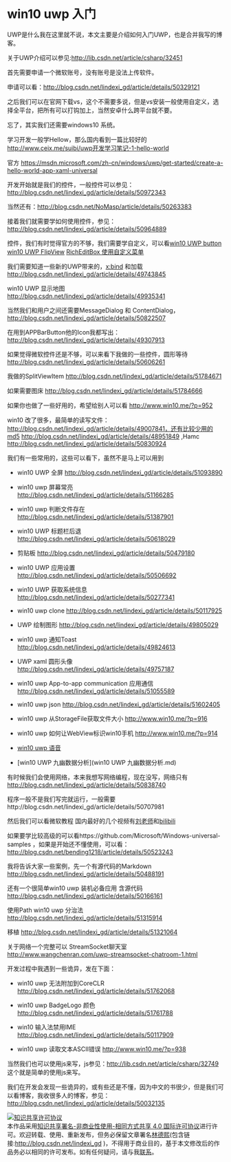 # win10 uwp 入门

UWP是什么我在这里就不说，本文主要是介绍如何入门UWP，也是合并我写的博客。
<!--more-->

<div id="toc"></div>

关于UWP介绍可以参见:http://lib.csdn.net/article/csharp/32451

首先需要申请一个微软账号，没有账号是没法上传软件。

申请可以看：http://blog.csdn.net/lindexi_gd/article/details/50329121

之后我们可以在官网下载vs，这个不需要多说，但是vs安装一般使用自定义，选择全平台，把所有可以打钩加上，当然安卓什么跨平台就不要。

忘了，其实我们还需要windows10 系统。

学习开发一般学Hellow，那么国内看到一篇比较好的 http://www.ceix.me/suibi/uwp开发学习笔记-1-hello-world

官方 https://msdn.microsoft.com/zh-cn/windows/uwp/get-started/create-a-hello-world-app-xaml-universal

开发开始就是我们的控件，一般控件可以参见：http://blog.csdn.net/lindexi_gd/article/details/50972343

当然还有：http://blog.csdn.net/NoMasp/article/details/50263383

接着我们就需要学如何使用控件，参见：http://blog.csdn.net/lindexi_gd/article/details/50964889

控件，我们有时觉得官方的不够，我们需要学自定义，可以看[win10 UWP button](http://blog.csdn.net/lindexi_gd/article/details/50450292) [ win10 UWP FlipView](http://blog.csdn.net/lindexi_gd/article/details/50272907) [RichEditBox 使用自定义菜单](http://blog.csdn.net/lindexi_gd/article/details/50250795)

我们需要知道一些新的UWP带来的，[x:bind](http://blog.csdn.net/lindexi_gd/article/details/48294123) 和加载 http://blog.csdn.net/lindexi_gd/article/details/49743845

win10 UWP 显示地图 http://blog.csdn.net/lindexi_gd/article/details/49935341

当然我们和用户之间还需要MessageDialog 和 ContentDialog，http://blog.csdn.net/lindexi_gd/article/details/50822507

在用到APPBarButton他的Icon我都写出： http://blog.csdn.net/lindexi_gd/article/details/49307913

如果觉得微软控件还是不够，可以来看下我做的一些控件，圆形等待 http://blog.csdn.net/lindexi_gd/article/details/50606261

我做的SplitViewItem http://blog.csdn.net/lindexi_gd/article/details/51784671

如果需要图床 http://blog.csdn.net/lindexi_gd/article/details/51784666

如果你也做了一些好用的，希望给别人可以看 http://www.win10.me/?p=952

win10 改了很多，最简单的读写文件：http://blog.csdn.net/lindexi_gd/article/details/49007841，还有比较少用的md5 http://blog.csdn.net/lindexi_gd/article/details/48951849 ,Hamc http://blog.csdn.net/lindexi_gd/article/details/50830924

我们有一些常用的，这些可以看下，虽然不是马上可以用到

- win10 UWP 全屏 http://blog.csdn.net/lindexi_gd/article/details/51093890
 
- win10 uwp 屏幕常亮 http://blog.csdn.net/lindexi_gd/article/details/51166285
 
- win10 uwp 判断文件存在 http://blog.csdn.net/lindexi_gd/article/details/51387901
 
- win10 UWP 标题栏后退 http://blog.csdn.net/lindexi_gd/article/details/50618029
 
- 剪贴板 http://blog.csdn.net/lindexi_gd/article/details/50479180
 
- win10 UWP 应用设置 http://blog.csdn.net/lindexi_gd/article/details/50506692
 
- win10 UWP 获取系统信息 http://blog.csdn.net/lindexi_gd/article/details/50277341
 
- win10 uwp clone http://blog.csdn.net/lindexi_gd/article/details/50117925
 
- UWP 绘制图形 http://blog.csdn.net/lindexi_gd/article/details/49805029
  
- win10 uwp 通知Toast http://blog.csdn.net/lindexi_gd/article/details/49824613
  
- UWP xaml 圆形头像 http://blog.csdn.net/lindexi_gd/article/details/49757187
 
- win10 uwp App-to-app communication 应用通信 http://blog.csdn.net/lindexi_gd/article/details/51055589
 
- win10 uwp json http://blog.csdn.net/lindexi_gd/article/details/51602405
 
- win10 uwp 从StorageFile获取文件大小 http://www.win10.me/?p=916
 
- win10 uwp 如何让WebView标识win10手机 http://www.win10.me/?p=914

- [win10 uwp 语音](win10_uwp_yu_yin.md)

- [win10 UWP 九幽数据分析](win10 UWP 九幽数据分析.md)
 
有时候我们会使用网络，本来我想写网络编程，现在没写，网络只有 http://blog.csdn.net/lindexi_gd/article/details/50838740

程序一般不是我们写完就运行，一般需要http://blog.csdn.net/lindexi_gd/article/details/50707981


然后我们可以看微软教程 国内最好的几个视频有[刘老师](http://www.win10.me/?cat=5)和[bilibili](http://space.bilibili.com/18340402)

如果要学比较高级的可以看https://github.com/Microsoft/Windows-universal-samples ，如果是开始还不懂使用，可以看：http://blog.csdn.net/bending1218/article/details/50523243

我将告诉大家一些案例，先一个有源代码的Markdown http://blog.csdn.net/lindexi_gd/article/details/50488191 

还有一个很简单win10 uwp 装机必备应用 含源代码 http://blog.csdn.net/lindexi_gd/article/details/50166161

使用Path win10 uwp 分治法 http://blog.csdn.net/lindexi_gd/article/details/51315914

移植 http://blog.csdn.net/lindexi_gd/article/details/51321064

关于网络一个完整可以 StreamSocket聊天室 http://www.wangchenran.com/uwp-streamsocket-chatroom-1.html

开发过程中我遇到一些诡异，发在下面：

- win10 uwp 无法附加到CoreCLR http://blog.csdn.net/lindexi_gd/article/details/51762068

- win10 uwp BadgeLogo 颜色 http://blog.csdn.net/lindexi_gd/article/details/51761788

- win10 输入法禁用IME http://blog.csdn.net/lindexi_gd/article/details/50117909

- win10 uwp 读取文本ASCII错误 http://www.win10.me/?p=938

当然我们也可以使用js来写，js参见：http://lib.csdn.net/article/csharp/32749 这个就是简单的使用js来写。

我们在开发会发现一些诡异的，或有些还是不懂，因为中文的书很少，但是我们可以看博客，我收很多人的博客，参见：http://blog.csdn.net/lindexi_gd/article/details/50032135

<a rel="license" href="http://creativecommons.org/licenses/by-nc-sa/4.0/"><img alt="知识共享许可协议" style="border-width:0" src="https://i.creativecommons.org/l/by-nc-sa/4.0/88x31.png" /></a><br />本作品采用<a rel="license" href="http://creativecommons.org/licenses/by-nc-sa/4.0/">知识共享署名-非商业性使用-相同方式共享 4.0 国际许可协议</a>进行许可。欢迎转载、使用、重新发布，但务必保留文章署名[林德熙](http://blog.csdn.net/lindexi_gd)(包含链接:http://blog.csdn.net/lindexi_gd )，不得用于商业目的，基于本文修改后的作品务必以相同的许可发布。如有任何疑问，请与我[联系](mailto:lindexi_gd@163.com)。  


